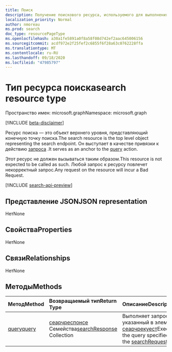 ```yaml
---
title: Поиск
description: Получение поискового ресурса, используемого для выполнения запросов
localization_priority: Normal
author: nmoreau
ms.prod: search
doc_type: resourcePageType
ms.openlocfilehash: a30a1fe5891a0f8a58f08d742ef2aac645006156
ms.sourcegitcommit: acdf972e2f25fef2c6855f6f28a63c0762228ffa
ms.translationtype: MT
ms.contentlocale: ru-RU
ms.lasthandoff: 09/18/2020
ms.locfileid: "47985797"
---
```

# <a name="search-resource-type"></a><span data-ttu-id="21d95-103">Тип ресурса поиска</span><span class="sxs-lookup"><span data-stu-id="21d95-103">search resource type</span></span>

<span data-ttu-id="21d95-104">Пространство имен: microsoft.graph</span><span class="sxs-lookup"><span data-stu-id="21d95-104">Namespace: microsoft.graph</span></span>

[!INCLUDE [beta-disclaimer](../../includes/beta-disclaimer.md)]

<span data-ttu-id="21d95-105">Ресурс поиска — это объект верхнего уровня, представляющий конечную точку поиска.</span><span class="sxs-lookup"><span data-stu-id="21d95-105">The search resource is the top level object representing the search endpoint.</span></span> <span data-ttu-id="21d95-106">Он выступает в качестве привязки к действию [запроса](../api/search-query.md) .</span><span class="sxs-lookup"><span data-stu-id="21d95-106">It serves as an anchor to the [query](../api/search-query.md) action.</span></span>

<span data-ttu-id="21d95-107">Этот ресурс не должен вызываться таким образом.</span><span class="sxs-lookup"><span data-stu-id="21d95-107">This resource is not expected to be called as such.</span></span> <span data-ttu-id="21d95-108">Любой запрос к ресурсу повлечет некорректный запрос.</span><span class="sxs-lookup"><span data-stu-id="21d95-108">Any request on the resource will incur a Bad Request.</span></span>

[!INCLUDE [search-api-preview](../../includes/search-api-preview-signup.md)]

## <a name="json-representation"></a><span data-ttu-id="21d95-109">Представление JSON</span><span class="sxs-lookup"><span data-stu-id="21d95-109">JSON representation</span></span>

<span data-ttu-id="21d95-110">Нет</span><span class="sxs-lookup"><span data-stu-id="21d95-110">None</span></span>

## <a name="properties"></a><span data-ttu-id="21d95-111">Свойства</span><span class="sxs-lookup"><span data-stu-id="21d95-111">Properties</span></span>

<span data-ttu-id="21d95-112">Нет</span><span class="sxs-lookup"><span data-stu-id="21d95-112">None</span></span>

## <a name="relationships"></a><span data-ttu-id="21d95-113">Связи</span><span class="sxs-lookup"><span data-stu-id="21d95-113">Relationships</span></span>

<span data-ttu-id="21d95-114">Нет</span><span class="sxs-lookup"><span data-stu-id="21d95-114">None</span></span>

## <a name="methods"></a><span data-ttu-id="21d95-115">Методы</span><span class="sxs-lookup"><span data-stu-id="21d95-115">Methods</span></span>

| <span data-ttu-id="21d95-116">Метод</span><span class="sxs-lookup"><span data-stu-id="21d95-116">Method</span></span>       | <span data-ttu-id="21d95-117">Возвращаемый тип</span><span class="sxs-lookup"><span data-stu-id="21d95-117">Return Type</span></span> | <span data-ttu-id="21d95-118">Описание</span><span class="sxs-lookup"><span data-stu-id="21d95-118">Description</span></span> |
|:-------------|:------------|:------------|
| [<span data-ttu-id="21d95-119">query</span><span class="sxs-lookup"><span data-stu-id="21d95-119">query</span></span>](../api/search-query.md) | <span data-ttu-id="21d95-120">[сеарчреспонсе](searchresponse.md) Семейства</span><span class="sxs-lookup"><span data-stu-id="21d95-120">[searchResponse](searchresponse.md) Collection</span></span>| <span data-ttu-id="21d95-121">Выполняет запрос, указанный в элементе [сеарчрекуест](../resources/searchrequest.md)</span><span class="sxs-lookup"><span data-stu-id="21d95-121">Executes the query specified in the [searchRequest](../resources/searchrequest.md)</span></span> |

<!-- uuid: 16cd6b66-4b1a-43a1-adaf-3a886856ed98
2019-02-04 14:57:30 UTC -->
<!-- {
  "type": "#page.annotation",
  "description": "Get search",
  "keywords": "",
  "section": "documentation",
  "tocPath": ""
}-->


